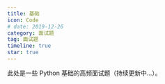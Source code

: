 ```yaml
---
title: 基础
icon: Code
# date: 2019-12-26
category: 面试题
tag: 面试题
timeline: true
star: true
---
```


此处是一些 Python 基础的高频面试题（持续更新中...）。

<!-- more -->
